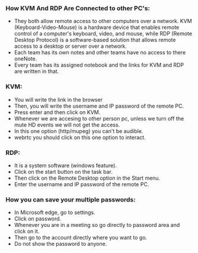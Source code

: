### How KVM And RDP Are Connected to other PC's:

* They both allow remote access to other computers over a network. KVM (Keyboard-Video-Mouse) is a hardware device that enables remote control of a computer's keyboard, video, and mouse, while RDP (Remote Desktop Protocol) is a software-based solution that allows remote access to a desktop or server over a network.
* Each team has its own notes and other teams have no access to there oneNote.
* Every team has its assigned notebook and the links for KVM and RDP are written in that.

### KVM:

* You will write the link in the browser
* Then, you will write the username and IP password of the remote PC.
* Press enter and then click on KVM.
* Whenever we are accesing to other person pc, unless we turn off the mute HD events we will not get the access.
* In this one option (http/mupeg) you can't be audible.
* webrtc you should click on this one option to interact.

### RDP:

* It is a system software (windows feature).
* Click on the start button on the task bar.
* Then click on the Remote Desktop option in the Start menu.
* Enter the username and IP password of the remote PC.

### How you can save your multiple passwords:

* In Microsoft edge, go to settings.
* Click on password.
* Whenever you are in a meeting so go directly to password area and click on it.
* Then go to the account directly where you want to go.
* Do not show the password to anyone.


